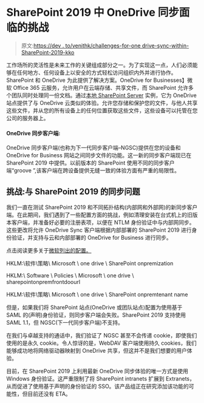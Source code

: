 # SharePoint 2019 中 OneDrive 同步面临的挑战

> 原文:[https://dev . to/venithk/challenges-for-one drive-sync-within-SharePoint-2019-kko](https://dev.to/venithk/challenges-for-onedrive-sync-within-sharepoint-2019-kko)

工作场所的灵活性是未来工作的关键组成部分之一。为了实现这一点，人们必须能够在任何地方、任何设备上以安全的方式轻松访问组织内外并进行协作。SharePoint 和 OneDrive 为此提供了解决方案。OneDrive for Businesses】微软 Office 365 云服务，允许用户在云端存储、共享文件，而 SharePoint 允许多个团队同时处理同一份文档。通过[本地 SharePoint Server](https://www.microexcel.com/microsoft-business-solutions-consulting-services/microsoft-productivity-collaboration-and-cloud-solutions/sharepoint-business-solutions-and-consulting-services/) 实例，它为 OneDrive 站点提供了与 OneDrive 云类似的体验。允许您存储和保护您的文件，与他人共享这些文件，并从您的所有设备上的任何位置获取这些文件，这些设备可以托管在您公司的服务器上。

#### [](#onedrive-synchronization-client)**OneDrive 同步客户端:**

OneDrive 同步客户端(也称为下一代同步客户端–NGSC)提供在您的设备和 OneDrive for Business 网站之间同步文件的功能。这一新的同步客户端现已在 SharePoint 2019 中提供。以前版本的 SharePoint 使用不同的同步客户端“groove ”,该客户端在跨设备提供无缝一致的体验方面有严重的局限性。

## [](#challenges-sync-issues-with-sharepoint-2019)**挑战:与 SharePoint 2019 的同步问题**

我们一直在测试 SharePoint 2019 和不同拓扑结构(内部网和外部网)的新同步客户端。在此期间，我们遇到了一些配置方面的挑战，例如清理安装在台式机上的旧版本客户端，并准备好必要的注册表项，以便在 NTLM 身份验证中与内部网同步。这些更改将允许 OneDrive Sync 客户端根据内部部署的 SharePoint 2019 进行身份验证，并支持与云和内部部署的 OneDrive for Business 进行同步。

点击阅读更多关于[微软列出的配置。](https://docs.microsoft.com/en-us/sharepoint/install/new-onedrive-sync-client)

HKLM:\软件\策略\ Microsoft \ one drive \ SharePoint onpremization

HKLM:\ Software \ Policies \ Microsoft \ one drive \ sharepointonpremfrontdoourl

HKLM:\软件\策略\ Microsoft \ one drive \ SharePoint onpremtenant name

但是，如果我们将 SharePoint 站点(OneDrive 或团队站点)配置为使用基于 SAML 的(声明)身份验证，则同步客户端会失败。SharePoint 2019 支持使用 SAML 1.1，但 NGSC(下一代同步客户端)不支持。

在我们与卓越支持的通话中，我们验证了 NGSC 甚至不会传递 cookie，即使我们使用的是永久 cookie。令人惊讶的是，WebDAV 客户端使用持久 cookies，我们能够成功地将网络驱动器映射到 OneDrive 共享，但这并不是我们想要的用户体验。

目前，在 SharePoint 2019 上利用最新 OneDrive 同步体验的唯一方式是使用 Windows 身份验证。这严重限制了将 SharePoint intranets 扩展到 Extranets，从而促进了使用基于声明的身份验证的 SSO。该产品组正在研究添加该功能的可能性，但目前还没有 ETA。